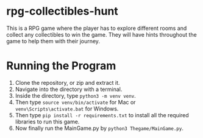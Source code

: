 # rpg-collectibles-hunt
This is a RPG game where the player has to explore different rooms and collect any 
collectibles to win the game. They will have hints throughout the game to help them
with their journey.

# Running the Program
1. Clone the repository, or zip and extract it.
2. Navigate into the directory with a terminal.
3. Inside the directory, type `python3 -m venv venv`.
4. Then type `source venv/bin/activate` for Mac or `venv\Scripts\activate.bat` for Windows.
5. Then type `pip install -r requirements.txt` to install all the required libraries to run this game.
6. Now finally run the MainGame.py by `python3 Thegame/MainGame.py`.